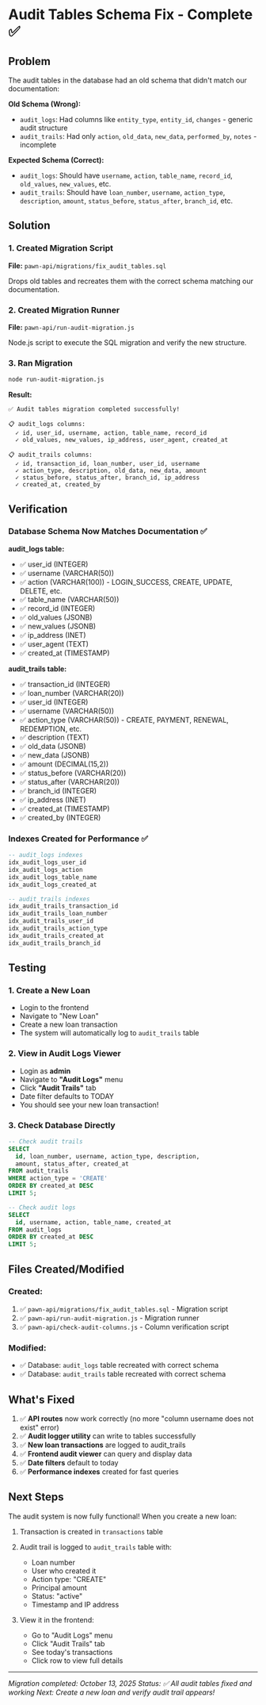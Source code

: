 # Audit Tables Schema Fix - Complete ✅

## Problem
The audit tables in the database had an old schema that didn't match our documentation:

**Old Schema (Wrong):**
- `audit_logs`: Had columns like `entity_type`, `entity_id`, `changes` - generic audit structure
- `audit_trails`: Had only `action`, `old_data`, `new_data`, `performed_by`, `notes` - incomplete

**Expected Schema (Correct):**
- `audit_logs`: Should have `username`, `action`, `table_name`, `record_id`, `old_values`, `new_values`, etc.
- `audit_trails`: Should have `loan_number`, `username`, `action_type`, `description`, `amount`, `status_before`, `status_after`, `branch_id`, etc.

## Solution

### 1. Created Migration Script
**File:** `pawn-api/migrations/fix_audit_tables.sql`

Drops old tables and recreates them with the correct schema matching our documentation.

### 2. Created Migration Runner
**File:** `pawn-api/run-audit-migration.js`

Node.js script to execute the SQL migration and verify the new structure.

### 3. Ran Migration
```bash
node run-audit-migration.js
```

**Result:**
```
✅ Audit tables migration completed successfully!

📋 audit_logs columns:
  ✓ id, user_id, username, action, table_name, record_id
  ✓ old_values, new_values, ip_address, user_agent, created_at

📋 audit_trails columns:
  ✓ id, transaction_id, loan_number, user_id, username
  ✓ action_type, description, old_data, new_data, amount
  ✓ status_before, status_after, branch_id, ip_address
  ✓ created_at, created_by
```

## Verification

### Database Schema Now Matches Documentation ✅

**audit_logs table:**
- ✅ user_id (INTEGER)
- ✅ username (VARCHAR(50))
- ✅ action (VARCHAR(100)) - LOGIN_SUCCESS, CREATE, UPDATE, DELETE, etc.
- ✅ table_name (VARCHAR(50))
- ✅ record_id (INTEGER)
- ✅ old_values (JSONB)
- ✅ new_values (JSONB)
- ✅ ip_address (INET)
- ✅ user_agent (TEXT)
- ✅ created_at (TIMESTAMP)

**audit_trails table:**
- ✅ transaction_id (INTEGER)
- ✅ loan_number (VARCHAR(20))
- ✅ user_id (INTEGER)
- ✅ username (VARCHAR(50))
- ✅ action_type (VARCHAR(50)) - CREATE, PAYMENT, RENEWAL, REDEMPTION, etc.
- ✅ description (TEXT)
- ✅ old_data (JSONB)
- ✅ new_data (JSONB)
- ✅ amount (DECIMAL(15,2))
- ✅ status_before (VARCHAR(20))
- ✅ status_after (VARCHAR(20))
- ✅ branch_id (INTEGER)
- ✅ ip_address (INET)
- ✅ created_at (TIMESTAMP)
- ✅ created_by (INTEGER)

### Indexes Created for Performance ✅
```sql
-- audit_logs indexes
idx_audit_logs_user_id
idx_audit_logs_action
idx_audit_logs_table_name
idx_audit_logs_created_at

-- audit_trails indexes
idx_audit_trails_transaction_id
idx_audit_trails_loan_number
idx_audit_trails_user_id
idx_audit_trails_action_type
idx_audit_trails_created_at
idx_audit_trails_branch_id
```

## Testing

### 1. Create a New Loan
- Login to the frontend
- Navigate to "New Loan"
- Create a new loan transaction
- The system will automatically log to `audit_trails` table

### 2. View in Audit Logs Viewer
- Login as **admin**
- Navigate to **"Audit Logs"** menu
- Click **"Audit Trails"** tab
- Date filter defaults to TODAY
- You should see your new loan transaction!

### 3. Check Database Directly
```sql
-- Check audit trails
SELECT 
  id, loan_number, username, action_type, description, 
  amount, status_after, created_at
FROM audit_trails
WHERE action_type = 'CREATE'
ORDER BY created_at DESC
LIMIT 5;

-- Check audit logs  
SELECT 
  id, username, action, table_name, created_at
FROM audit_logs
ORDER BY created_at DESC
LIMIT 5;
```

## Files Created/Modified

### Created:
1. ✅ `pawn-api/migrations/fix_audit_tables.sql` - Migration script
2. ✅ `pawn-api/run-audit-migration.js` - Migration runner
3. ✅ `pawn-api/check-audit-columns.js` - Column verification script

### Modified:
- ✅ Database: `audit_logs` table recreated with correct schema
- ✅ Database: `audit_trails` table recreated with correct schema

## What's Fixed

1. ✅ **API routes** now work correctly (no more "column username does not exist" error)
2. ✅ **Audit logger utility** can write to tables successfully
3. ✅ **New loan transactions** are logged to audit_trails
4. ✅ **Frontend audit viewer** can query and display data
5. ✅ **Date filters** default to today
6. ✅ **Performance indexes** created for fast queries

## Next Steps

The audit system is now fully functional! When you create a new loan:

1. Transaction is created in `transactions` table
2. Audit trail is logged to `audit_trails` table with:
   - Loan number
   - User who created it
   - Action type: "CREATE"
   - Principal amount
   - Status: "active"
   - Timestamp and IP address

3. View it in the frontend:
   - Go to "Audit Logs" menu
   - Click "Audit Trails" tab
   - See today's transactions
   - Click row to view full details

---

*Migration completed: October 13, 2025*
*Status: ✅ All audit tables fixed and working*
*Next: Create a new loan and verify audit trail appears!*
